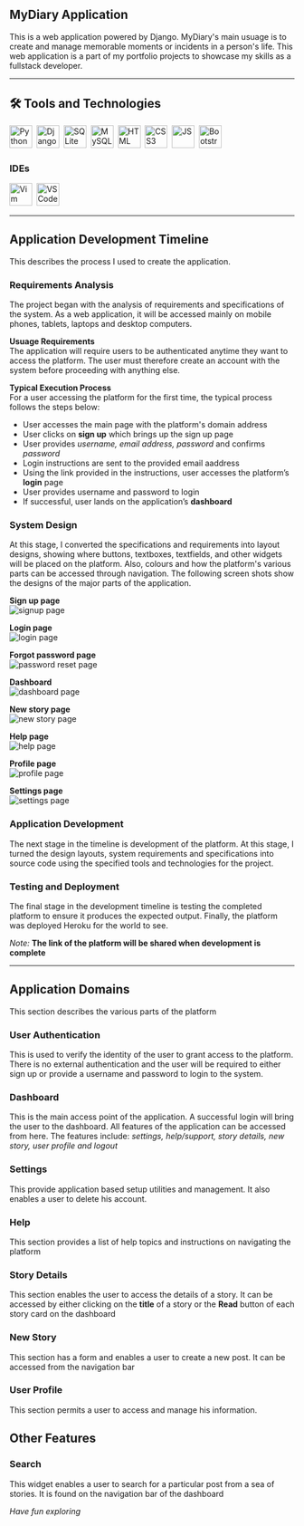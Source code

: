## MyDiary Application

This is a web application powered by Django. MyDiary's main usuage is to create and manage memorable moments or incidents in a person's life. This web application is a part of my portfolio projects to showcase my skills as a fullstack developer.

---

## :hammer_and_wrench: Tools and Technologies
<img src="https://github.com/devicons/devicon/blob/master/icons/python/python-original.svg" title="Python" alt="Python" width="40" height="40"/>&nbsp;
<img src="https://github.com/devicons/devicon/blob/master/icons/django/django-plain.svg" title="Django" alt="Django" width="40" height="40"/>&nbsp;
<img src="https://github.com/devicons/devicon/blob/master/icons/sqlite/sqlite-original.svg" title="SQLite" alt="SQLite" width="40" height="40"/>&nbsp;
<img src="https://github.com/devicons/devicon/blob/master/icons/mysql/mysql-original-wordmark.svg" title="MySQL" alt="MySQL" width="40" height="40"/>&nbsp;
<img src="https://github.com/devicons/devicon/blob/master/icons/html5/html5-original.svg" title="HTML" alt="HTML" width="40" height="40"/>&nbsp;
<img src="https://github.com/devicons/devicon/blob/master/icons/css3/css3-original.svg" title="CSS3" alt="CSS3" width="40" height="40"/>&nbsp;
<img src="https://github.com/devicons/devicon/blob/master/icons/javascript/javascript-original.svg" title="JS" alt="JS" width="40" height="40"/>&nbsp;
<img src="https://github.com/devicons/devicon/blob/master/icons/bootstrap/bootstrap-original.svg" title="Bootstrap" alt="Bootstrap" width="40" height="40"/>&nbsp;

### IDEs
<img src="https://github.com/devicons/devicon/blob/master/icons/vim/vim-original.svg" title="Vim" alt="Vim" width="40" height="40"/>&nbsp;
<img src="https://github.com/devicons/devicon/blob/master/icons/vscode/vscode-original.svg" title="VS Code" alt="VS Code" width="40" height="40"/>&nbsp;

---
## Application Development Timeline
This describes the process I used to create the application.

### Requirements Analysis
The project began with the analysis of requirements and specifications of the system. As a web application, it will be accessed mainly on mobile phones, tablets, laptops and desktop computers. 

**Usuage Requirements**<br />
The application will require users to be authenticated anytime they want to access the platform. The user must therefore create an account with the system before proceeding with anything else.

**Typical Execution Process**<br />
For a user accessing the platform for the first time, the typical process follows the steps below:

- User accesses the main page with the platform's domain address
- User clicks on **sign up** which brings up the sign up page
- User provides *username, email address, password* and confirms *password*
- Login instructions are sent to the provided email aaddress
- Using the link provided in the instructions, user accesses the platform’s **login** page
- User provides username and password to login
- If successful, user lands on the application’s **dashboard**

### System Design
At this stage, I converted the specifications and requirements into layout designs, showing where buttons, textboxes, textfields, and other widgets will be placed on the platform. Also, colours and how the platform's various parts can be accessed through navigation. The following screen shots show the designs of the major parts of the application.

**Sign up page**<br />
<img src="resources/signup.png" title="Sign up page" alt="signup page"/><br />

**Login page**<br />
<img src="resources/login.png" title="Login page" alt="login page"/><br />

**Forgot password page**<br />
<img src="resources/forgot_password.png" title="Password reset page" alt="password reset page"/><br />

**Dashboard**<br />
<img src="resources/dashboard.png" title="Dashboard" alt="dashboard page"/><br />

**New story page**<br />
<img src="resources/new_story.png" title="New story" alt="new story page"/><br />

**Help page**<br />
<img src="resources/help.png" title="Help" alt="help page"/><br />

**Profile page**<br />
<img src="resources/profile.png" title="Profile" alt="profile page"/><br />

**Settings page**<br />
<img src="resources/settings.png" title="Settings" alt="settings page"/><br />

### Application Development
The next stage in the timeline is development of the platform. At this stage, I turned the design layouts, system requirements and specifications into source code using the specified tools and technologies for the project.

### Testing and Deployment
The final stage in the development timeline is testing the completed platform to ensure it produces the expected output. Finally, the platform was deployed Heroku for the world to see.

*Note:*
**The link of the platform will be shared when development is complete**

---
## Application Domains
This section describes the various parts of the platform

### User Authentication
This is used to verify the identity of the user to grant access to the platform. There is no external authentication and the user will be required to either sign up or provide a username and password to login to the system.

### Dashboard
This is the main access point of the application. A successful login will bring the user to the dashboard. All features of the application can be accessed from here. The features include: *settings, help/support, story details, new story, user profile and logout*

### Settings
This provide application based setup utilities and management. It also enables a user to delete his account.

### Help
This section provides a list of help topics and instructions on navigating the platform

### Story Details
This section enables the user to access the details of a story. It can be accessed by either clicking on the **title** of a story or the **Read** button of each story card on the dashboard

### New Story
This section has a form and enables a user to create a new post. It can be accessed from the navigation bar

### User Profile
This section permits a user to access and manage his information.

## Other Features

### Search
This widget enables a user to search for a particular post from a sea of  stories. It is found on the navigation bar of the dashboard

*Have fun exploring*
